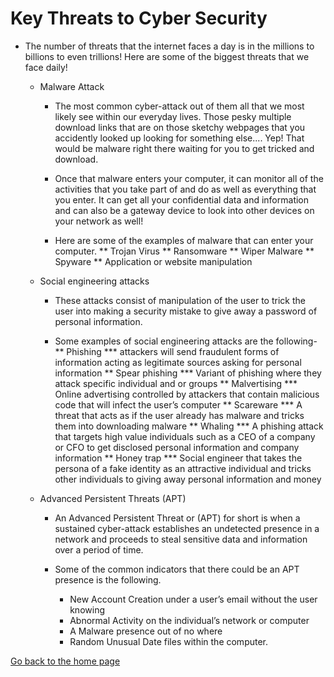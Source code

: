 # Key Threats to Cyber Security

* The number of threats that the internet faces a day is in the millions to billions to 
even trillions! Here are some of the biggest threats that we face daily!
  * Malware Attack
    * The most common cyber-attack out of them all that we most likely 
      see within our everyday lives. Those pesky multiple download 
      links that are on those sketchy webpages that you accidently 
      looked up looking for something else.... Yep! That would be 
      malware right there waiting for you to get tricked and download.
    
    * Once that malware enters your computer, it can monitor all of the 
      activities that you take part of and do as well as everything that 
      you enter. It can get all your confidential data and information and 
      can also be a gateway device to look into other devices on your 
      network as well!

    * Here are some of the examples of malware that can enter your 
      computer.
        ** Trojan Virus
        ** Ransomware
        ** Wiper Malware
        ** Spyware
        ** Application or website manipulation
    
   * Social engineering attacks 
      * These attacks consist of manipulation of the user to trick the user 
         into making a security mistake to give away a password of 
          personal information.
          
      * Some examples of social engineering attacks are the following-
          ** Phishing 
             *** attackers will send fraudulent forms of information 
                acting as legitimate sources asking for personal 
                information
          ** Spear phishing
             *** Variant of phishing where they attack specific 
                individual and or groups
          ** Malvertising
             *** Online advertising controlled by attackers that 
                contain malicious code that will infect the user’s 
                computer
          ** Scareware
                *** A threat that acts as if the user already has malware 
                  and tricks them into downloading malware
          ** Whaling 
                *** A phishing attack that targets high value individuals 
                   such as a CEO of a company or CFO to get 
                   disclosed personal information and company 
                   information
          ** Honey trap 
                  *** Social engineer that takes the persona of a fake 
                    identity as an attractive individual and tricks other 
                    individuals to giving away personal information and 
                    money
                    
    * Advanced Persistent Threats (APT)
       * An Advanced Persistent Threat or (APT) for short is when a 
          sustained cyber-attack establishes an undetected presence in a 
          network and proceeds to steal sensitive data and information over a 
          period of time.
          
       * Some of the common indicators that there could be an APT 
          presence is the following.
            * New Account Creation under a user’s email without the 
                 user knowing
            * Abnormal Activity on the individual’s network or computer
            * A Malware presence out of no where
            * Random Unusual Date files within the computer.          
        

[Go back to the home page](./README.md)
